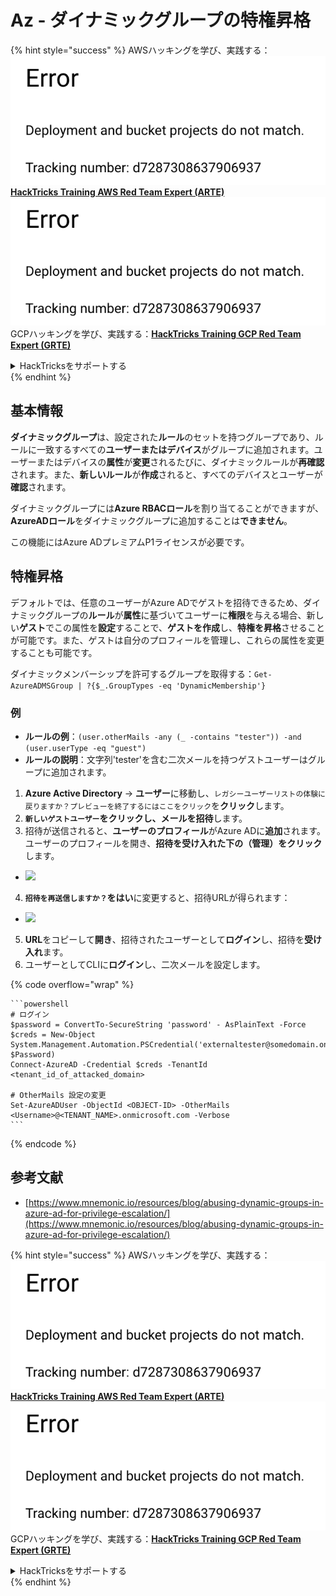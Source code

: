 # Az - ダイナミックグループの特権昇格

{% hint style="success" %}
AWSハッキングを学び、実践する：<img src="../../../.gitbook/assets/image (1) (1).png" alt="" data-size="line">[**HackTricks Training AWS Red Team Expert (ARTE)**](https://training.hacktricks.xyz/courses/arte)<img src="../../../.gitbook/assets/image (1) (1).png" alt="" data-size="line">\
GCPハッキングを学び、実践する：<img src="../../../.gitbook/assets/image (2).png" alt="" data-size="line">[**HackTricks Training GCP Red Team Expert (GRTE)**<img src="../../../.gitbook/assets/image (2).png" alt="" data-size="line">](https://training.hacktricks.xyz/courses/grte)

<details>

<summary>HackTricksをサポートする</summary>

* [**サブスクリプションプラン**](https://github.com/sponsors/carlospolop)を確認してください！
* **💬 [**Discordグループ**](https://discord.gg/hRep4RUj7f)または[**Telegramグループ**](https://t.me/peass)に参加するか、**Twitter** 🐦 [**@hacktricks\_live**](https://twitter.com/hacktricks\_live)**をフォローしてください。**
* **ハッキングトリックを共有するには、[**HackTricks**](https://github.com/carlospolop/hacktricks)および[**HackTricks Cloud**](https://github.com/carlospolop/hacktricks-cloud)のGitHubリポジトリにPRを送信してください。**

</details>
{% endhint %}

## 基本情報

**ダイナミックグループ**は、設定された**ルール**のセットを持つグループであり、ルールに一致するすべての**ユーザーまたはデバイス**がグループに追加されます。ユーザーまたはデバイスの**属性**が**変更**されるたびに、ダイナミックルールが**再確認**されます。また、**新しいルール**が**作成**されると、すべてのデバイスとユーザーが**確認**されます。

ダイナミックグループには**Azure RBACロール**を割り当てることができますが、**AzureADロール**をダイナミックグループに追加することは**できません**。

この機能にはAzure ADプレミアムP1ライセンスが必要です。

## 特権昇格

デフォルトでは、任意のユーザーがAzure ADでゲストを招待できるため、ダイナミックグループの**ルール**が**属性**に基づいてユーザーに**権限**を与える場合、新しい**ゲスト**でこの属性を**設定**することで、**ゲストを作成**し、**特権を昇格**させることが可能です。また、ゲストは自分のプロフィールを管理し、これらの属性を変更することも可能です。

ダイナミックメンバーシップを許可するグループを取得する：`Get-AzureADMSGroup | ?{$_.GroupTypes -eq 'DynamicMembership'}`

### 例

* **ルールの例**：`(user.otherMails -any (_ -contains "tester")) -and (user.userType -eq "guest")`
* **ルールの説明**：文字列'tester'を含む二次メールを持つゲストユーザーはグループに追加されます。

1. **Azure Active Directory** -> **ユーザー**に移動し、`レガシーユーザーリストの体験に戻りますか？プレビューを終了するにはここをクリック`を**クリック**します。
2. **`新しいゲストユーザー`**をクリックし、メールを**招待**します。
3. 招待が送信されると、**ユーザーのプロフィール**がAzure ADに**追加**されます。ユーザーのプロフィールを開き、**招待を受け入れた下の（管理）をクリック**します。
* ![](<../../../.gitbook/assets/image (281).png>)
4. **`招待を再送信しますか？`**を**はい**に変更すると、招待URLが得られます：
* ![](<../../../.gitbook/assets/image (205).png>)
5. **URL**をコピーして**開き**、招待されたユーザーとして**ログイン**し、招待を**受け入れ**ます。
6. ユーザーとしてCLIに**ログイン**し、二次メールを設定します。

{% code overflow="wrap" %}
````
```powershell
# ログイン
$password = ConvertTo-SecureString 'password' - AsPlainText -Force
$creds = New-Object
System.Management.Automation.PSCredential('externaltester@somedomain.onmicrosoft.com', $Password)
Connect-AzureAD -Credential $creds -TenantId <tenant_id_of_attacked_domain>

# OtherMails 設定の変更
Set-AzureADUser -ObjectId <OBJECT-ID> -OtherMails <Username>@<TENANT_NAME>.onmicrosoft.com -Verbose
```
````
{% endcode %}

## 参考文献

* [https://www.mnemonic.io/resources/blog/abusing-dynamic-groups-in-azure-ad-for-privilege-escalation/](https://www.mnemonic.io/resources/blog/abusing-dynamic-groups-in-azure-ad-for-privilege-escalation/)

{% hint style="success" %}
AWSハッキングを学び、実践する：<img src="../../../.gitbook/assets/image (1) (1).png" alt="" data-size="line">[**HackTricks Training AWS Red Team Expert (ARTE)**](https://training.hacktricks.xyz/courses/arte)<img src="../../../.gitbook/assets/image (1) (1).png" alt="" data-size="line">\
GCPハッキングを学び、実践する：<img src="../../../.gitbook/assets/image (2).png" alt="" data-size="line">[**HackTricks Training GCP Red Team Expert (GRTE)**<img src="../../../.gitbook/assets/image (2).png" alt="" data-size="line">](https://training.hacktricks.xyz/courses/grte)

<details>

<summary>HackTricksをサポートする</summary>

* [**サブスクリプションプラン**](https://github.com/sponsors/carlospolop)を確認してください！
* **💬 [**Discordグループ**](https://discord.gg/hRep4RUj7f)または[**Telegramグループ**](https://t.me/peass)に参加するか、**Twitter** 🐦 [**@hacktricks\_live**](https://twitter.com/hacktricks\_live)**をフォローしてください。**
* **[**HackTricks**](https://github.com/carlospolop/hacktricks)および[**HackTricks Cloud**](https://github.com/carlospolop/hacktricks-cloud)のGitHubリポジトリにPRを提出してハッキングトリックを共有してください。**

</details>
{% endhint %}
